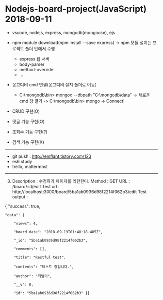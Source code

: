 # Nodejs-board-project(JavaScript) 2018-09-11
- vscode, nodejs, express, mongodb(mongoose), ejs

* npm module download(npm install --save express) -> npm 모듈 설치는 프로젝트 폴더 안에서 수행
  - express 웹 서버
  - body-parser
  - method-override 
  - ...

* 몽고디비 cmd 연결(몽고디비 설치 폴더로 이동)
  - C:\mongodb\bin> mongod --dbpath "C:\mongodb\data" -> 새로운 cmd 창 열기 ->  C:\mongodb\bin> mongo -> Connect!

* CRUD 구현(O)
* 댓글 기능 구현(O)
* 조회수 기능 구현(?)
* 검색 기능 구현(X)

-------------------------------------------------------------------
* git push : http://emflant.tistory.com/123
* es6 study
* trello, mattermost

--------------------------------------------------------------------
3. Description : 수정하기 페이지를 리턴한다.
   Method      : GET
   URL         : /board/:id/edit
   Test url    : http://localhost:3000/board/5ba1ab0936d98f2214f062b3/edit
   Test output :
  
  {    "success": true,

    "data": {

        "views": 4,

        "board_date": "2018-09-19T01:48:18.485Z",

        "_id": "5ba1ab0936d98f2214f062b3",

        "comments": [],

        "title": "Restful test",

        "contents": "테스트 중입니다.",

        "author": "최별이",

        "__v": 0,

        "id": "5ba1ab0936d98f2214f062b3" }}
